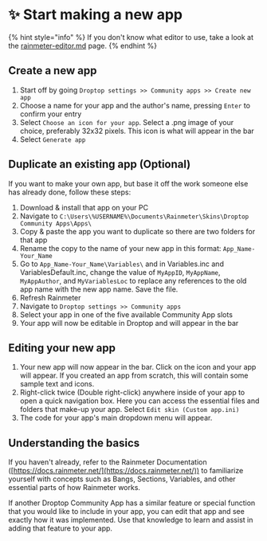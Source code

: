 # ✨ Start making a new app

{% hint style="info" %}
If you don't know what editor to use, take a look at the [rainmeter-editor.md](../tips-and-trics/rainmeter-editor.md "mention") page.
{% endhint %}

## Create a new app

1. Start off by going `Droptop settings >> Community apps >> Create new app`
2. Choose a name for your app and the author's name, pressing `Enter` to confirm your entry
3. Select `Choose an icon for your app`. Select a .png image of your choice, preferably 32x32 pixels. This icon is what will appear in the bar
4. Select `Generate app`

## Duplicate an existing app (Optional)

If you want to make your own app, but base it off the work someone else has already done, follow these steps:

1. Download & install that app on your PC
2. Navigate to `C:\Users\%USERNAME%\Documents\Rainmeter\Skins\Droptop Community Apps\Apps\`
3. Copy & paste the app you want to duplicate so there are two folders for that app
4. Rename the copy to the name of your new app in this format: `App_Name-Your_Name`
5. Go to `App_Name-Your_Name\Variables\` and in Variables.inc and VariablesDefault.inc, change the value of `MyAppID`, `MyAppName`, `MyAppAuthor`, and `MyVariablesLoc` to replace any references to the old app name with the new app name. Save the file.
6. Refresh Rainmeter
7. Navigate to `Droptop settings >> Community apps`
8. Select your app in one of the five available Community App slots
9. Your app will now be editable in Droptop and will appear in the bar

## Editing your new app

1. Your new app will now appear in the bar. Click on the icon and your app will appear. If you created an app from scratch, this will contain some sample text and icons.
2. Right-click twice (Double right-click) anywhere inside of your app to open a quick navigation box. Here you can access the essential files and folders that make-up your app. Select `Edit skin (Custom app.ini)`
3. The code for your app's main dropdown menu will appear.

## Understanding the basics

If you haven't already, refer to the Rainmeter Documentation ([https://docs.rainmeter.net/](https://docs.rainmeter.net/)) to familiarize yourself with concepts such as Bangs, Sections, Variables, and other essential parts of how Rainmeter works.&#x20;

If another Droptop Community App has a similar feature or special function that you would like to include in your app, you can edit that app and see exactly how it was implemented. Use that knowledge to learn and assist in adding that feature to your app.
